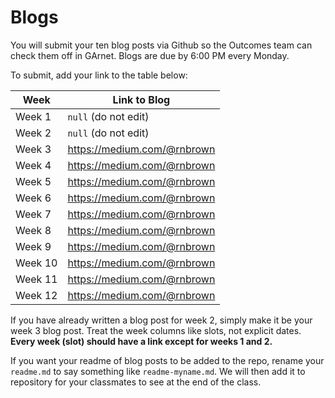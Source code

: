 # Blogs

You will submit your ten blog posts via Github so the Outcomes team can check them off in GArnet. Blogs are due by 6:00 PM every Monday.

To submit, add your link to the table below:

| Week          | Link to Blog 				 	|
| ------------- | ------------------------------|
| Week 1        | `null` (do not edit)			|
| Week 2        | `null` (do not edit)			|
| Week 3        | https://medium.com/@rnbrown   				|
| Week 4        | https://medium.com/@rnbrown     				|
| Week 5        | https://medium.com/@rnbrown    				|
| Week 6        | https://medium.com/@rnbrown						|
| Week 7        | https://medium.com/@rnbrown						|	
| Week 8        | https://medium.com/@rnbrown						|
| Week 9        | https://medium.com/@rnbrown						|
| Week 10       | https://medium.com/@rnbrown						|
| Week 11       | https://medium.com/@rnbrown					|
| Week 12       | https://medium.com/@rnbrown						|

If you have already written a blog post for week 2, simply make it be your week 3 blog post. Treat the week columns like slots, not explicit dates. **Every week (slot) should have a link except for weeks 1 and 2.**

If you want your readme of blog posts to be added to the repo, rename your `readme.md` to say something like `readme-myname.md`. We will then add it to repository for your classmates to see at the end of the class.

